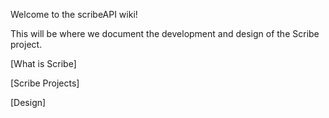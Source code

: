 Welcome to the scribeAPI wiki!

This will be where we document the development and design of the Scribe project.

[What is Scribe]

[Scribe Projects]

[Design]
